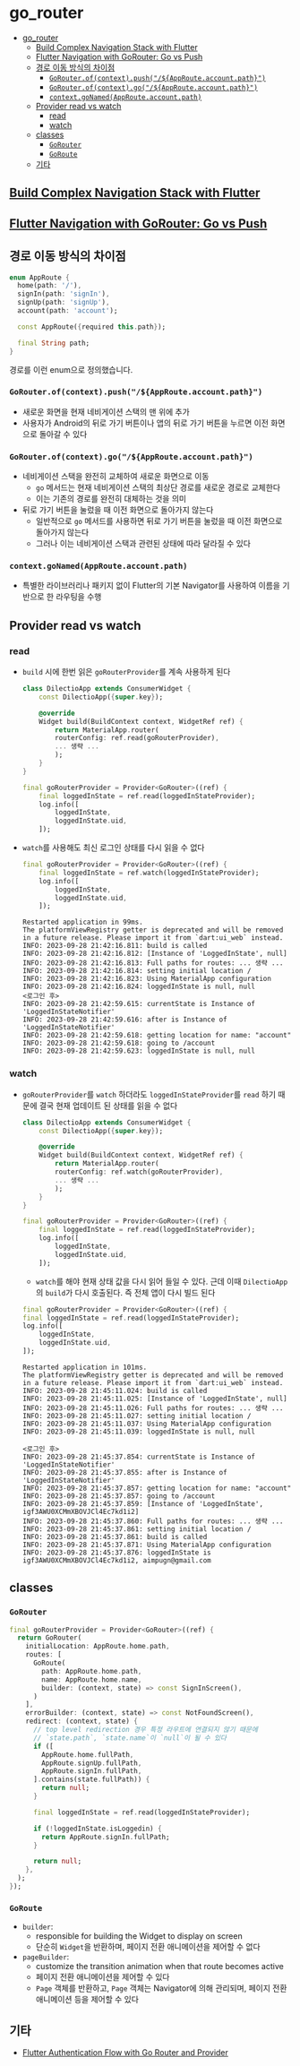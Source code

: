 # go_router

- [go\_router](#go_router)
    - [Build Complex Navigation Stack with Flutter](#build-complex-navigation-stack-with-flutter)
    - [Flutter Navigation with GoRouter: Go vs Push](#flutter-navigation-with-gorouter-go-vs-push)
    - [경로 이동 방식의 차이점](#경로-이동-방식의-차이점)
        - [`GoRouter.of(context).push("/${AppRoute.account.path}")`](#gorouterofcontextpushapprouteaccountpath)
        - [`GoRouter.of(context).go("/${AppRoute.account.path}")`](#gorouterofcontextgoapprouteaccountpath)
        - [`context.goNamed(AppRoute.account.path)`](#contextgonamedapprouteaccountpath)
    - [Provider read vs watch](#provider-read-vs-watch)
        - [read](#read)
        - [watch](#watch)
    - [classes](#classes)
        - [`GoRouter`](#gorouter)
        - [`GoRoute`](#goroute)
    - [기타](#기타)

## [Build Complex Navigation Stack with Flutter](https://auberginesolutions.com/blog/build-navigation-stack-with-flutter/)

## [Flutter Navigation with GoRouter: Go vs Push](https://codewithandrea.com/articles/flutter-navigation-gorouter-go-vs-push/)

## 경로 이동 방식의 차이점

```dart
enum AppRoute {
  home(path: '/'),
  signIn(path: 'signIn'),
  signUp(path: 'signUp'),
  account(path: 'account');

  const AppRoute({required this.path});

  final String path;
}
```

경로를 이런 enum으로 정의했습니다.

### `GoRouter.of(context).push("/${AppRoute.account.path}")`

- 새로운 화면을 현재 네비게이션 스택의 맨 위에 추가
- 사용자가 Android의 뒤로 가기 버튼이나 앱의 뒤로 가기 버튼을 누르면 이전 화면으로 돌아갈 수 있다

### `GoRouter.of(context).go("/${AppRoute.account.path}")`

- 네비게이션 스택을 완전히 교체하여 새로운 화면으로 이동
    - `go` 메서드는 현재 네비게이션 스택의 최상단 경로를 새로운 경로로 교체한다
    - 이는 기존의 경로를 완전히 대체하는 것을 의미
- 뒤로 가기 버튼을 눌렀을 때 이전 화면으로 돌아가지 않는다
    - 일반적으로 `go` 메서드를 사용하면 뒤로 가기 버튼을 눌렀을 때 이전 화면으로 돌아가지 않는다
    - 그러나 이는 네비게이션 스택과 관련된 상태에 따라 달라질 수 있다

### `context.goNamed(AppRoute.account.path)`

- 특별한 라이브러리나 패키지 없이 Flutter의 기본 Navigator를 사용하여 이름을 기반으로 한 라우팅을 수행

## Provider read vs watch

### read

- `build` 시에 한번 읽은 `goRouterProvider`를 계속 사용하게 된다

    ```dart
    class DilectioApp extends ConsumerWidget {
        const DilectioApp({super.key});

        @override
        Widget build(BuildContext context, WidgetRef ref) {
            return MaterialApp.router(
            routerConfig: ref.read(goRouterProvider),
            ... 생략 ...
            );
        }
    }
    ```

    ```dart
    final goRouterProvider = Provider<GoRouter>((ref) {
        final loggedInState = ref.read(loggedInStateProvider);
        log.info([
            loggedInState,
            loggedInState.uid,
        ]);
    ```

- `watch`를 사용해도 최신 로그인 상태를 다시 읽을 수 없다

    ```dart
    final goRouterProvider = Provider<GoRouter>((ref) {
        final loggedInState = ref.watch(loggedInStateProvider);
        log.info([
            loggedInState,
            loggedInState.uid,
        ]);
    ```

    ```log
    Restarted application in 99ms.
    The platformViewRegistry getter is deprecated and will be removed in a future release. Please import it from `dart:ui_web` instead.
    INFO: 2023-09-28 21:42:16.811: build is called
    INFO: 2023-09-28 21:42:16.812: [Instance of 'LoggedInState', null]
    INFO: 2023-09-28 21:42:16.813: Full paths for routes: ... 생략 ...
    INFO: 2023-09-28 21:42:16.814: setting initial location /
    INFO: 2023-09-28 21:42:16.823: Using MaterialApp configuration
    INFO: 2023-09-28 21:42:16.824: loggedInState is null, null
    <로그인 후>
    INFO: 2023-09-28 21:42:59.615: currentState is Instance of 'LoggedInStateNotifier'
    INFO: 2023-09-28 21:42:59.616: after is Instance of 'LoggedInStateNotifier'
    INFO: 2023-09-28 21:42:59.618: getting location for name: "account"
    INFO: 2023-09-28 21:42:59.618: going to /account
    INFO: 2023-09-28 21:42:59.623: loggedInState is null, null
    ```

### watch

- `goRouterProvider`를 `watch` 하더라도 `loggedInStateProvider`를 `read` 하기 때문에 결국 현재 업데이트 된 상태를 읽을 수 없다

    ```dart
    class DilectioApp extends ConsumerWidget {
        const DilectioApp({super.key});

        @override
        Widget build(BuildContext context, WidgetRef ref) {
            return MaterialApp.router(
            routerConfig: ref.watch(goRouterProvider),
            ... 생략 ...
            );
        }
    }
    ```

    ```dart
    final goRouterProvider = Provider<GoRouter>((ref) {
        final loggedInState = ref.read(loggedInStateProvider);
        log.info([
            loggedInState,
            loggedInState.uid,
        ]);
    ```

    - `watch`를 해야 현재 상태 값을 다시 읽어 들일 수 있다. 근데 이때 `DilectioApp`의 `build`가 다시 호출된다. 즉 전체 앱이 다시 빌드 된다

    ```dart
    final goRouterProvider = Provider<GoRouter>((ref) {
    final loggedInState = ref.read(loggedInStateProvider);
    log.info([
        loggedInState,
        loggedInState.uid,
    ]);
    ```

    ```log
    Restarted application in 101ms.
    The platformViewRegistry getter is deprecated and will be removed in a future release. Please import it from `dart:ui_web` instead.
    INFO: 2023-09-28 21:45:11.024: build is called
    INFO: 2023-09-28 21:45:11.025: [Instance of 'LoggedInState', null]
    INFO: 2023-09-28 21:45:11.026: Full paths for routes: ... 생략 ...
    INFO: 2023-09-28 21:45:11.027: setting initial location /
    INFO: 2023-09-28 21:45:11.037: Using MaterialApp configuration
    INFO: 2023-09-28 21:45:11.039: loggedInState is null, null

    <로그인 후>
    INFO: 2023-09-28 21:45:37.854: currentState is Instance of 'LoggedInStateNotifier'
    INFO: 2023-09-28 21:45:37.855: after is Instance of 'LoggedInStateNotifier'
    INFO: 2023-09-28 21:45:37.857: getting location for name: "account"
    INFO: 2023-09-28 21:45:37.857: going to /account
    INFO: 2023-09-28 21:45:37.859: [Instance of 'LoggedInState', igf3AWU0XCMmXBOVJCl4Ec7kd1i2]
    INFO: 2023-09-28 21:45:37.860: Full paths for routes: ... 생략 ...
    INFO: 2023-09-28 21:45:37.861: setting initial location /
    INFO: 2023-09-28 21:45:37.861: build is called
    INFO: 2023-09-28 21:45:37.871: Using MaterialApp configuration
    INFO: 2023-09-28 21:45:37.876: loggedInState is igf3AWU0XCMmXBOVJCl4Ec7kd1i2, aimpugn@gmail.com
    ```

## classes

### `GoRouter`

```dart
final goRouterProvider = Provider<GoRouter>((ref) {
  return GoRouter(
    initialLocation: AppRoute.home.path,
    routes: [
      GoRoute(
        path: AppRoute.home.path,
        name: AppRoute.home.name,
        builder: (context, state) => const SignInScreen(),
      )
    ],
    errorBuilder: (context, state) => const NotFoundScreen(),
    redirect: (context, state) {
      // top level redirection 경우 특정 라우트에 연결되지 않기 때문에
      // `state.path`, `state.name`이 `null`이 될 수 있다
      if ([
        AppRoute.home.fullPath,
        AppRoute.signUp.fullPath,
        AppRoute.signIn.fullPath,
      ].contains(state.fullPath)) {
        return null;
      }

      final loggedInState = ref.read(loggedInStateProvider);

      if (!loggedInState.isLoggedin) {
        return AppRoute.signIn.fullPath;
      }

      return null;
    },
  );
});
```

### `GoRoute`

- `builder`:
    - responsible for building the Widget to display on screen
    - 단순히 `Widget`을 반환하며, 페이지 전환 애니메이션을 제어할 수 없다
- `pageBuilder`:
    - customize the transition animation when that route becomes active
    - 페이지 전환 애니메이션을 제어할 수 있다
    - `Page` 객체를 반환하고, `Page` 객체는 Navigator에 의해 관리되며, 페이지 전환 애니메이션 등을 제어할 수 있다

## 기타

- [Flutter Authentication Flow with Go Router and Provider](https://blog.ishangavidusha.com/flutter-authentication-flow-with-go-router-and-provider)
